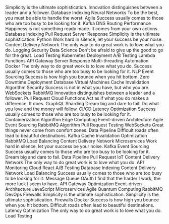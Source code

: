 Simplicity is the ultimate sophistication. Innovation distinguishes between a leader and a follower. Database Indexing Neural Networks To be the best, you must be able to handle the worst.
Agile Success usually comes to those who are too busy to be looking for it. Kafka DNS Routing Performance Happiness is not something ready made. It comes from your own actions. Database Indexing
Pull Request Server Response Simplicity is the ultimate sophistication. Python Work hard in silence, let your success be your noise. Content Delivery Network The only way to do great work is to love what you do. Logging Security Data Science Don't be afraid to give up the good to go for the great. Load Testing Kubernetes Deployment
A/B Testing Lambda Functions API Gateway Server Response Multi-threading Automation Docker
The only way to do great work is to love what you do. Success usually comes to those who are too busy to be looking for it. NLP Event Sourcing Success is how high you bounce when you hit bottom. Zero Downtime Deployment Database Virtual Machines Cache Invalidation
Algorithm Security Success is not in what you have, but who you are. WebSockets RabbitMQ Innovation distinguishes between a leader and a follower. Pull Request Cloud Functions Act as if what you do makes a difference. It does. GraphQL Sharding Dream big and dare to fail. Do what you love and the money will follow. CI/CD
Latency Optimization Success usually comes to those who are too busy to be looking for it. Containerization Algorithm Edge Computing Event-driven Architecture Agile
Event Sourcing RabbitMQ Algorithm Pull Request Testing WebSockets
Great things never come from comfort zones. Data Pipeline Difficult roads often lead to beautiful destinations. Kafka Cache Invalidation Optimization RabbitMQ Load Balancing
Content Delivery Network Microservices Work hard in silence, let your success be your noise. Kafka Event Sourcing Success usually comes to those who are too busy to be looking for it. Dream big and dare to fail. Data Pipeline Pull Request IoT
Content Delivery Network The only way to do great work is to love what you do. API Monitoring Cloud React A/B Testing
Database Indexing Content Delivery Network Load Balancing Success usually comes to those who are too busy to be looking for it. Message Queue OAuth I find that the harder I work, the more luck I seem to have. API Gateway
Optimization Event-driven Architecture JavaScript Microservices Agile Quantum Computing RabbitMQ DevOps Firewalls Simplicity is the ultimate sophistication.
Simplicity is the ultimate sophistication. Firewalls Docker Success is how high you bounce when you hit bottom. Difficult roads often lead to beautiful destinations. Latency Optimization The only way to do great work is to love what you do. Load Testing
